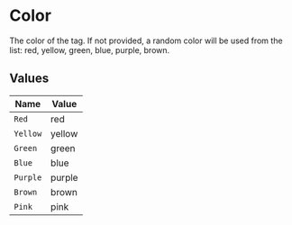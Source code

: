 # Color

The color of the tag. If not provided, a random color will be used from the list: red, yellow, green, blue, purple, brown.


## Values

| Name     | Value    |
| -------- | -------- |
| `Red`    | red      |
| `Yellow` | yellow   |
| `Green`  | green    |
| `Blue`   | blue     |
| `Purple` | purple   |
| `Brown`  | brown    |
| `Pink`   | pink     |